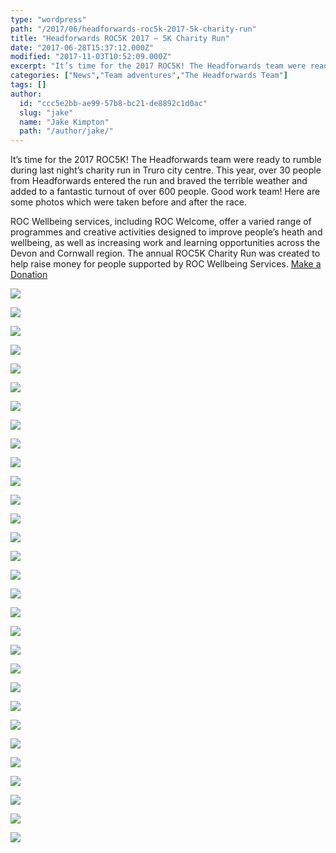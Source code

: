 ```yaml
---
type: "wordpress"
path: "/2017/06/headforwards-roc5k-2017-5k-charity-run"
title: "Headforwards ROC5K 2017 – 5K Charity Run"
date: "2017-06-28T15:37:12.000Z"
modified: "2017-11-03T10:52:09.000Z"
excerpt: "It’s time for the 2017 ROC5K! The Headforwards team were ready to rumble during last night’s charity run in Truro city centre. This year, over 30 people from Headforwards entered the run and braved the terrible weather and added to a fantastic turnout of over 600 people. Good work team! Here are some photos which …"
categories: ["News","Team adventures","The Headforwards Team"]
tags: []
author:
  id: "ccc5e2bb-ae99-57b8-bc21-de8892c1d0ac"
  slug: "jake"
  name: "Jake Kimpton"
  path: "/author/jake/"
---
```

It’s time for the 2017 ROC5K! The Headforwards team were ready to rumble during last night’s charity run in Truro city centre. This year, over 30 people from Headforwards entered the run and braved the terrible weather and added to a fantastic turnout of over 600 people. Good work team! Here are some photos which were taken before and after the race.

ROC Wellbeing services, including ROC Welcome, offer a varied range of programmes and creative activities designed to improve people’s heath and wellbeing, as well as increasing work and learning opportunities across the Devon and Cornwall region. The annual ROC5K Charity Run was created to help raise money for people supported by ROC Wellbeing Services. [Make a Donation](https://www.unitedresponse.org.uk/donate/donate-now/5/credit-card)

![](https://www.headforwards.com/wp-content/uploads/2017/06/IMG_0425-web-2048-300x200.jpg)

![](https://www.headforwards.com/wp-content/uploads/2017/06/IMG_7270-300x200.jpg)

![](https://www.headforwards.com/wp-content/uploads/2017/06/IMG_7271-300x200.jpg)

![](https://www.headforwards.com/wp-content/uploads/2017/06/IMG_7279-300x200.jpg)

![](https://www.headforwards.com/wp-content/uploads/2017/06/IMG_7281-300x200.jpg)

![](https://www.headforwards.com/wp-content/uploads/2017/06/IMG_7283-300x200.jpg)

![](https://www.headforwards.com/wp-content/uploads/2017/06/IMG_7300-300x200.jpg)

![](https://www.headforwards.com/wp-content/uploads/2017/06/IMG_7302-300x200.jpg)

![](https://www.headforwards.com/wp-content/uploads/2017/06/IMG_7342-300x200.jpg)

![](https://www.headforwards.com/wp-content/uploads/2017/06/IMG_7346-300x200.jpg)

![](https://www.headforwards.com/wp-content/uploads/2017/06/IMG_7359-300x200.jpg)

![](https://www.headforwards.com/wp-content/uploads/2017/06/IMG_7365-300x200.jpg)

![](https://www.headforwards.com/wp-content/uploads/2017/06/IMG_7378-300x200.jpg)

![](https://www.headforwards.com/wp-content/uploads/2017/06/IMG_7392-300x200.jpg)

![](https://www.headforwards.com/wp-content/uploads/2017/06/IMG_7394-300x200.jpg)

![](https://www.headforwards.com/wp-content/uploads/2017/06/IMG_7396-300x200.jpg)

![](https://www.headforwards.com/wp-content/uploads/2017/06/IMG_7418-300x200.jpg)

![](https://www.headforwards.com/wp-content/uploads/2017/06/IMG_7436-300x200.jpg)

![](https://www.headforwards.com/wp-content/uploads/2017/06/IMG_7490-300x200.jpg)

![](https://www.headforwards.com/wp-content/uploads/2017/06/IMG_7492-200x300.jpg)

![](https://www.headforwards.com/wp-content/uploads/2017/06/IMG_7495-200x300.jpg)

![](https://www.headforwards.com/wp-content/uploads/2017/06/IMG_7499-200x300.jpg)

![](https://www.headforwards.com/wp-content/uploads/2017/06/IMG_7501-300x200.jpg)

![](https://www.headforwards.com/wp-content/uploads/2017/06/IMG_7504-200x300.jpg)

![](https://www.headforwards.com/wp-content/uploads/2017/06/IMG_7512-300x200.jpg)

![](https://www.headforwards.com/wp-content/uploads/2017/06/IMG_7529-300x200.jpg)

![](https://www.headforwards.com/wp-content/uploads/2017/06/IMG_7538-200x300.jpg)

![](https://www.headforwards.com/wp-content/uploads/2017/06/IMG_7563-200x300.jpg)

![](https://www.headforwards.com/wp-content/uploads/2017/06/IMG_7570-300x200.jpg)

![](https://www.headforwards.com/wp-content/uploads/2017/06/IMG_7582-300x200.jpg)